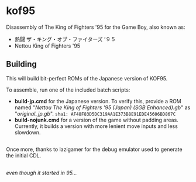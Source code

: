 # kof95

Disassembly of The King of Fighters '95 for the Game Boy, also known as:
* 熱闘 ザ・キング・オブ・ファイターズ ’９５
* Nettou King of Fighters '95

## Building
This will build bit-perfect ROMs of the Japanese version of KOF95.

To assemble, run one of the included batch scripts:
- **build-jp.cmd** for the Japanese version. To verify this, provide a ROM named "*Nettou The King of Fighters '95 (Japan) (SGB Enhanced).gb*" as "*original_jp.gb*". `sha1: AF48F83D5DC319AA1E373B8E91EDE45606BD867C`
- **build-nojunk.cmd** for a version of the game without padding areas. Currently, it builds a version with more lenient move inputs and less slowdown.

## 
Once more, thanks to lazigamer for the debug emulator used to generate the initial CDL.
## 
*even though it started in 95...*
